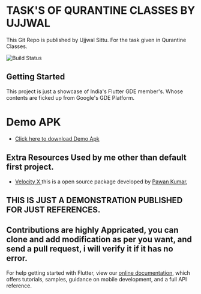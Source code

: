 # TASK'S OF QURANTINE CLASSES BY UJJWAL

This Git Repo is published by Ujjwal Sittu. For the task given in Qurantine Classes.

![Build Status](https://badgen.net/badge/Building/Success/green)

## Getting Started

This project is just a showcase of India's Flutter GDE member's.
Whose contents are ficked up from Google's GDE Platform.

# Demo APK

- [Click here to download Demo Apk](https://github.com/ujjwalsittu/firstTask_qurantine_classes/releases/download/1.0/app-release.apk)



## Extra Resources Used by me other than default first project.

- [Velocity X ](https://velocityx.dev/) this is a open source package developed by [Pawan Kumar](https://github.com/iampawan),

## THIS IS JUST A DEMONSTRATION PUBLISHED FOR JUST REFERENCES.


## Contributions are highly Appricated, you can clone and add modification as per you want, and send a pull request, i will verify it if it has no error.

For help getting started with Flutter, view our
[online documentation](https://flutter.dev/docs), which offers tutorials,
samples, guidance on mobile development, and a full API reference.
